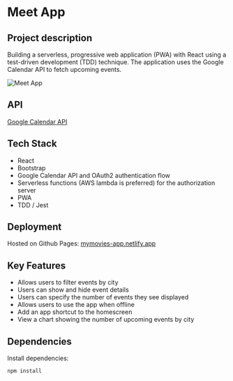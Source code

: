 # Meet App

## Project description
Building a serverless, progressive web application (PWA) with React using a test-driven
development (TDD) technique. The application uses the Google Calendar API to fetch
upcoming events.

![Meet App](./src/img/eventmeetupshowcase.gif)


## API
[Google Calendar API](https://developers.google.com/calendar)


## Tech Stack
- React
- Bootstrap
- Google Calendar API and OAuth2 authentication flow
- Serverless functions (AWS lambda is preferred) for the authorization server 
- PWA 
- TDD / Jest 


## Deployment
Hosted on Github Pages: [ mymovies-app.netlify.app ](https://berit-stange.github.io/meet/) 


## Key Features
- Allows users to filter events by city
- Users can show and hide event details
- Users can specify the number of events they see displayed
- Allows users to use the app when offline
- Add an app shortcut to the homescreen
- View a chart showing the number of upcoming events by city


## Dependencies
Install dependencies: 
```
npm install
```
